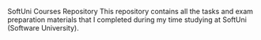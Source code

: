 SoftUni Courses Repository
This repository contains all the tasks and exam preparation materials that I completed during my time studying at SoftUni (Software University).
